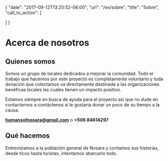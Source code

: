 {
  "date": "2017-09-12T13:25:52-06:00",
  "url": "/es/sobre",
  "title": "Sobre",
  "call_to_action": [

  ]
}
# Acerca de nosotros
## Quienes somos
Somos un grupo de locales dedicados a mejorar la comunidad. Todo el trabajo que hacemos por este proyecto es completamente voluntario y toda donación que colectamos va directamente destinada a las organizaciones benéficas locales las cuales tienen un impacto positivo.

Estamos siempre en busca de ayuda para el proyecto así que no dude en contactarnos a contáctenos si le gustaría donar un poco de su tiempo a la causa.

**humansofnosara@gmail.com** o **+506 84614297**

## Qué hacemos
Entrevistamos a la población general de Nosara y contamos sus historias, desde ticos hasta turistas, intentamos abarcarlo todo.